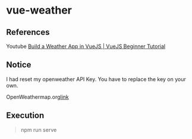 # vue-weather

## References
Youtube [Build a Weather App in VueJS | VueJS Beginner Tutorial](https://www.youtube.com/watch?v=JLc-hWsPTUY&list=FLXFjv6jFD_JmedNur46Skcg)

## Notice
I had reset my openweather API Key.
You have to replace the key on your own.

OpenWeathermap.org[link](https://openweathermap.org/)

## Execution

> npm run serve